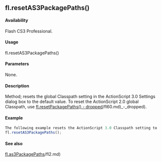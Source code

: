 ## fl.resetAS3PackagePaths()

#### Availability

Flash CS3 Professional.

#### Usage

fl.resetAS3PackagePaths()

#### Parameters

None.

#### Description

Method; resets the global Classpath setting in the ActionScript 3.0 Settings dialog box to the default value. To reset the ActionScript 2.0 global Classpath, use [fl.resetPackagePaths() - dropped](../flash_object_(fl)/fl60.md)/fl60.md)_-_dropped).

#### Example

```javascript
The following example resets the ActionScript 3.0 Classpath setting to its default value.
fl.resetAS3PackagePaths();

```
#### See also

[fl.as3PackagePaths](../flash_object_(fl)/fl2.md)/fl2.md)

<span id="fl.resetPackagePaths()_-_dropped" class="anchor"></span>
